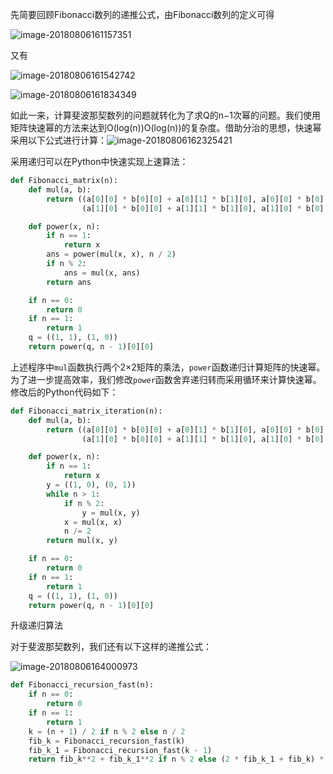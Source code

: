 先简要回顾Fibonacci数列的递推公式，由Fibonacci数列的定义可得

![image-20180806161157351](/var/folders/c_/q1g90c_s3d712_h2cljszmx40000gp/T/abnerworks.Typora/image-20180806161157351.png)

又有

![image-20180806161542742](/var/folders/c_/q1g90c_s3d712_h2cljszmx40000gp/T/abnerworks.Typora/image-20180806161542742.png)

![image-20180806161834349](/var/folders/c_/q1g90c_s3d712_h2cljszmx40000gp/T/abnerworks.Typora/image-20180806161834349.png)

如此一来，计算斐波那契数列的问题就转化为了求Q的n−1次幂的问题。我们使用矩阵快速幂的方法来达到O(log(n))O(log⁡(n))的复杂度。借助分治的思想，快速幂采用以下公式进行计算：![image-20180806162325421](/var/folders/c_/q1g90c_s3d712_h2cljszmx40000gp/T/abnerworks.Typora/image-20180806162325421.png)



采用递归可以在Python中快速实现上速算法：

```python
def Fibonacci_matrix(n):
    def mul(a, b):
        return ((a[0][0] * b[0][0] + a[0][1] * b[1][0], a[0][0] * b[0][1] + a[0][1] * b[1][1]),
                (a[1][0] * b[0][0] + a[1][1] * b[1][0], a[1][0] * b[0][1] + a[1][1] * b[1][1]))

    def power(x, n):
        if n == 1:
            return x
        ans = power(mul(x, x), n / 2)
        if n % 2:
            ans = mul(x, ans)
        return ans

    if n == 0:
        return 0
    if n == 1:
        return 1
    q = ((1, 1), (1, 0))
    return power(q, n - 1)[0][0]
```

上述程序中`mul`函数执行两个2×2矩阵的乘法，`power`函数递归计算矩阵的快速幂。为了进一步提高效率，我们修改`power`函数舍弃递归转而采用循环来计算快速幂。修改后的Python代码如下：

```python
def Fibonacci_matrix_iteration(n):
    def mul(a, b):
        return ((a[0][0] * b[0][0] + a[0][1] * b[1][0], a[0][0] * b[0][1] + a[0][1] * b[1][1]),
                (a[1][0] * b[0][0] + a[1][1] * b[1][0], a[1][0] * b[0][1] + a[1][1] * b[1][1]))

    def power(x, n):
        if n == 1:
            return x
        y = ((1, 0), (0, 1))
        while n > 1:
            if n % 2:
                y = mul(x, y)
            x = mul(x, x)
            n /= 2
        return mul(x, y)

    if n == 0:
        return 0
    if n == 1:
        return 1
    q = ((1, 1), (1, 0))
    return power(q, n - 1)[0][0]
```

升级递归算法

对于斐波那契数列，我们还有以下这样的递推公式：

![image-20180806164000973](/var/folders/c_/q1g90c_s3d712_h2cljszmx40000gp/T/abnerworks.Typora/image-20180806164000973.png)

```python
def Fibonacci_recursion_fast(n):
    if n == 0:
        return 0
    if n == 1:
        return 1
    k = (n + 1) / 2 if n % 2 else n / 2
    fib_k = Fibonacci_recursion_fast(k)
    fib_k_1 = Fibonacci_recursion_fast(k - 1)
    return fib_k**2 + fib_k_1**2 if n % 2 else (2 * fib_k_1 + fib_k) * fib_k
```

